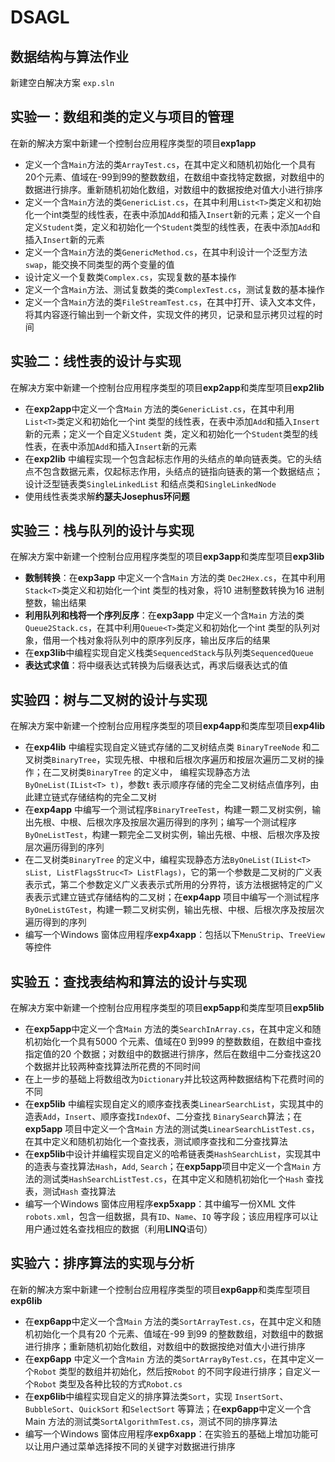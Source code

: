 # DSAGL
数据结构与算法作业
---
新建空白解决方案 `exp.sln`  
## 实验一：数组和类的定义与项目的管理
在新的解决方案中新建一个控制台应用程序类型的项目**exp1app**  
* 定义一个含`Main`方法的类`ArrayTest.cs`，在其中定义和随机初始化一个具有20个元素、值域在-99到99的整数数组，在数组中查找特定数据，对数组中的数据进行排序。重新随机初始化数组，对数组中的数据按绝对值大小进行排序
* 定义一个含`Main`方法的类`GenericList.cs`，在其中利用`List<T>`类定义和初始化一个int类型的线性表，在表中添加`Add`和插入`Insert`新的元素；定义一个自定义`Student`类，定义和初始化一个`Student`类型的线性表，在表中添加`Add`和插入`Insert`新的元素
* 定义一个含`Main`方法的类`GenericMethod.cs`，在其中利设计一个泛型方法`swap`，能交换不同类型的两个变量的值
* 设计定义一个复数类`Complex.cs`，实现复数的基本操作
* 定义一个含`Main`方法、测试复数类的类`ComplexTest.cs`，测试复数的基本操作
* 定义一个含`Main`方法的类`FileStreamTest.cs`，在其中打开、读入文本文件，将其内容逐行输出到一个新文件，实现文件的拷贝，记录和显示拷贝过程的时间
## 实验二：线性表的设计与实现
在解决方案中新建一个控制台应用程序类型的项目**exp2app**和类库型项目**exp2lib**  
* 在**exp2app**中定义一个含`Main` 方法的类`GenericList.cs`，在其中利用`List<T>`类定义和初始化一个int 类型的线性表，在表中添加`Add`和插入`Insert`新的元素；定义一个自定义`Student` 类，定义和初始化一个`Student`类型的线性表，在表中添加`Add`和插入`Insert`新的元素
* 在**exp2lib** 中编程实现一个包含起标志作用的头结点的单向链表类。它的头结点不包含数据元素，仅起标志作用，头结点的链指向链表的第一个数据结点；设计泛型链表类`SingleLinkedList` 和结点类和`SingleLinkedNode`
* 使用线性表类求解**约瑟夫Josephus环问题**
## 实验三：栈与队列的设计与实现
在解决方案中新建一个控制台应用程序类型的项目**exp3app**和类库型项目**exp3lib**  
* **数制转换**：在**exp3app** 中定义一个含`Main` 方法的类
`Dec2Hex.cs`，在其中利用`Stack<T>`类定义和初始化一个int 类型的栈对象，将10 进制整数转换为16 进制整数，输出结果
* **利用队列和栈将一个序列反序**：在**exp3app** 中定义一个含`Main` 方法的类`Queue2Stack.cs`，在其中利用`Queue<T>`类定义和初始化一个int 类型的队列对象，借用一个栈对象将队列中的原序列反序，输出反序后的结果
* 在**exp3lib**中编程实现自定义栈类`SequencedStack`与队列类`SequencedQueue`
* **表达式求值**：将中缀表达式转换为后缀表达式，再求后缀表达式的值
## 实验四：树与二叉树的设计与实现
在解决方案中新建一个控制台应用程序类型的项目**exp4app**和类库型项目**exp4lib**  
* 在**exp4lib** 中编程实现自定义链式存储的二叉树结点类
`BinaryTreeNode` 和二叉树类`BinaryTree`，实现先根、中根和后根次序遍历和按层次遍历二叉树的操作；在二叉树类`BinaryTree` 的定义中， 编程实现静态方法`ByOneList(IList<T> t)`，参数`t` 表示顺序存储的完全二叉树结点值序列，由此建立链式存储结构的完全二叉树
* 在**exp4app** 中编写一个测试程序`BinaryTreeTest`，构建一颗二叉树实例，输出先根、中根、后根次序及按层次遍历得到的序列；编写一个测试程序`ByOneListTest`，构建一颗完全二叉树实例，输出先根、中根、后根次序及按层次遍历得到的序列
* 在二叉树类`BinaryTree` 的定义中，编程实现静态方法`ByOneList(IList<T> sList, ListFlagsStruc<T> ListFlags)`，它的第一个参数是二叉树的广义表表示式，第二个参数定义广义表表示式所用的分界符，该方法根据特定的广义表表示式建立链式存储结构的二叉树；在**exp4app** 项目中编写一个测试程序`ByOneListGTest`，构建一颗二叉树实例，输出先根、中根、后根次序及按层次遍历得到的序列
* 编写一个Windows 窗体应用程序**exp4xapp**：包括以下`MenuStrip`、`TreeView`等控件
## 实验五：查找表结构和算法的设计与实现
在解决方案中新建一个控制台应用程序类型的项目**exp5app**和类库型项目**exp5lib**  
* 在**exp5app**中定义一个含`Main` 方法的类`SearchInArray.cs`，在其中定义和随机初始化一个具有5000 个元素、值域在0 到999 的整数数组，在数组中查找指定值的20 个数据；对数组中的数据进行排序，然后在数组中二分查找这20 个数据并比较两种查找算法所花费的不同时间
* 在上一步的基础上将数组改为`Dictionary`并比较这两种数据结构下花费时间的不同
* 在**exp5lib** 中编程实现自定义的顺序查找表类`LinearSearchList`，实现其中的造表`Add`，`Insert`、顺序查找`IndexOf`、二分查找 `BinarySearch`算法；在**exp5app** 项目中定义一个含`Main` 方法的测试类`LinearSearchListTest.cs`，在其中定义和随机初始化一个查找表，测试顺序查找和二分查找算法
* 在**exp5lib**中设计并编程实现自定义的哈希链表类`HashSearchList`，实现其中的造表与查找算法`Hash`，`Add`, `Search`；在**exp5app**项目中定义一个含`Main` 方法的测试类`HashSearchListTest.cs`，在其中定义和随机初始化一个`Hash` 查找表，测试`Hash` 查找算法
* 编写一个Windows 窗体应用程序**exp5xapp**：其中编写一份XML 文件`robots.xml`，包含一组数据，具有`ID`、`Name`、`IQ` 等字段；该应用程序可以让用户通过姓名查找相应的数据（利用**LINQ**语句）
## 实验六：排序算法的实现与分析
在新的解决方案中新建一个控制台应用程序类型的项目**exp6app**和类库型项目**exp6lib**  
* 在**exp6app**中定义一个含`Main` 方法的类`SortArrayTest.cs`，在其中定义和随机初始化一个具有20 个元素、值域在-99 到99 的整数数组，对数组中的数据进行排序；重新随机初始化数组，对数组中的数据按绝对值大小进行排序
* 在**exp6app** 中定义一个含`Main` 方法的类`SortArrayByTest.cs`，在其中定义一个`Robot` 类型的数组并初始化，然后按`Robot` 的不同字段进行排序；自定义一个`Robot` 类型及各种比较的方式`Robot.cs`
* 在**exp6lib**中编程实现自定义的排序算法类`Sort`，实现
`InsertSort`、`BubbleSort`、`QuickSort` 和`SelectSort` 等算法；在**exp6app**中定义一个含Main 方法的测试类`SortAlgorithmTest.cs`，测试不同的排序算法
* 编写一个Windows 窗体应用程序**exp6xapp**：在实验五的基础上增加功能可以让用户通过菜单选择按不同的关键字对数据进行排序
